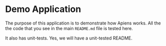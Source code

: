 Demo Application
================

The purpose of this application is to demonstrate how Apiens works.
All the the code that you see in the main `README.md` file is tested here.

It also has unit-tests.
Yes, we will have a unit-tested README.
